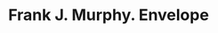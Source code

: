 ---
doi: 10.7916/D8VM5QB2
date_other: '1912'
date_other_textual: '1912'
form: printed ephemera
genre:
- Envelopes
name:
- Frank J. Murphy
object_in_context_url: https://biggert.cul.columbia.edu/items/view/ave_biggert_00549
subject_hierarchical_geographic:
- Baltimore, Maryland, United States
subject_name:
- Frank J. Murphy
title: Frank J. Murphy. Envelope
sort_title: Frank J. Murphy. Envelope
call_number: ave_biggert_00549
coordinates:
- 39.28333333333333,-76.61666666666666
pid: ave_biggert_00549
identifiers: ave_biggert_00549
thumbnail: https://derivativo-3.library.columbia.edu/iiif/2/ldpd:343728/full/!256,256/0/native.jpg
permalink: /biggert/ave_biggert_00549/
layout: iiif-image-page
---